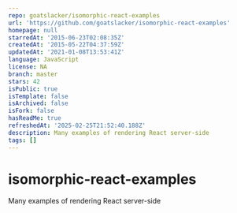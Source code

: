 ```yaml
---
repo: goatslacker/isomorphic-react-examples
url: 'https://github.com/goatslacker/isomorphic-react-examples'
homepage: null
starredAt: '2015-06-23T02:08:35Z'
createdAt: '2015-05-22T04:37:59Z'
updatedAt: '2021-01-08T13:53:41Z'
language: JavaScript
license: NA
branch: master
stars: 42
isPublic: true
isTemplate: false
isArchived: false
isFork: false
hasReadMe: true
refreshedAt: '2025-02-25T21:52:40.188Z'
description: Many examples of rendering React server-side
tags: []
---
```


# isomorphic-react-examples
Many examples of rendering React server-side
